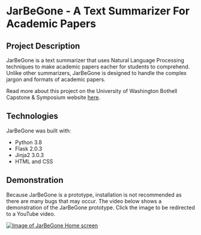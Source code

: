 # JarBeGone - A Text Summarizer For Academic Papers

## Project Description

JarBeGone is a text summarizer that uses Natural Language Processing techniques to make academic papers eacher for students to comprehend. Unlike other summarizers, JarBeGone is designed to handle the complex jargon and formats of academic papers.

Read more about this project on the University of Washington Bothell Capstone & Symposium website [here](https://uwb-stem.github.io/spring-2022/csse-abstract-page.html?csse-6-100).

## Technologies

JarBeGone was built with:
- Python 3.8
- Flask 2.0.3
- Jinja2 3.0.3
- HTML and CSS
  

## Demonstration

Because JarBeGone is a prototype, installation is not recommended as there are many bugs that may occur. The video below shows a demonstration of the JarBeGone prototype.
Click the image to be redirected to a YouTube video.

[![Image of JarBeGone Home screen](https://i.imgur.com/P4IpDLI.png)](http://www.youtube.com/watch?v=5C65vyYi93Y)



